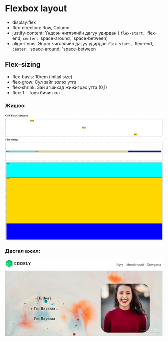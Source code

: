 # Flexbox layout

- display:flex
- flex-direction: Row, Column
- justify-content: Үндсэн чиглэлийн дагуу удирдан ( `flex-start, `flex-end, `center, `space-around, `space-between)
- align-items: Эсрэг чиглэлийн дагуу удирдан `flex-start, `flex-end, `center, `space-around, `space-between

## Flex-sizing

- flex-basis: 10rem (initial size)
- flex-grow: Сул зайг эзлэх утга
- flex-shrink: Зай агшихад жижигрэх утга (0,1)
- flex: 1 - Товч бичиглэл

### Жишээ:

![Alt text](image.png)
![Alt text](image-1.png)

### Дасгал ажил:

![Alt text](image-2.png)
